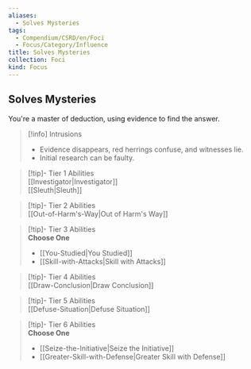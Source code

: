 ```yaml
---
aliases:
  - Solves Mysteries
tags:
  - Compendium/CSRD/en/Foci
  - Focus/Category/Influence
title: Solves Mysteries
collection: Foci
kind: Focus
---
```

## Solves Mysteries  
You're a master of deduction, using evidence to find the answer.  

>[!info] Intrusions  
>- Evidence disappears, red herrings confuse, and witnesses lie.  
>- Initial research can be faulty.  


>[!tip]- Tier 1 Abilities  
> [[Investigator|Investigator]]  
> [[Sleuth|Sleuth]]  


>[!tip]- Tier 2 Abilities  
> [[Out-of-Harm's-Way|Out of Harm's Way]]  


>[!tip]- Tier 3 Abilities  
> **Choose One**  
>- [[You-Studied|You Studied]]  
>- [[Skill-with-Attacks|Skill with Attacks]]  


>[!tip]- Tier 4 Abilities  
> [[Draw-Conclusion|Draw Conclusion]]  


>[!tip]- Tier 5 Abilities  
> [[Defuse-Situation|Defuse Situation]]  


>[!tip]- Tier 6 Abilities  
> **Choose One**  
>- [[Seize-the-Initiative|Seize the Initiative]]  
>- [[Greater-Skill-with-Defense|Greater Skill with Defense]]